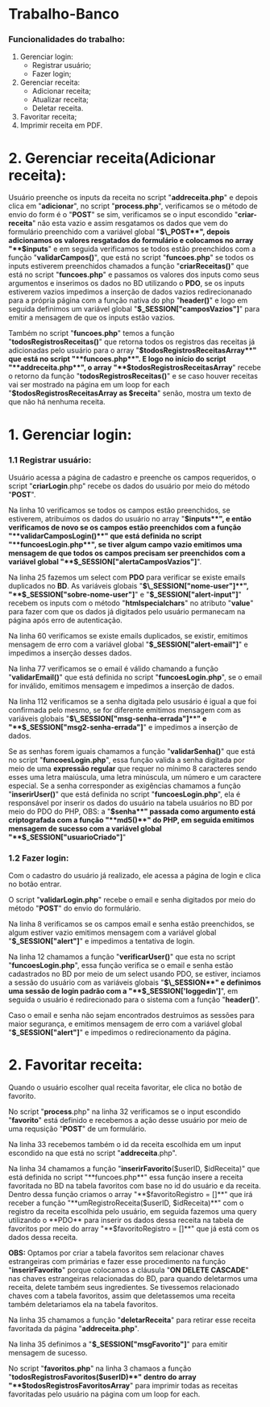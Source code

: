 # Trabalho-Banco

### Funcionalidades do trabalho:

1. Gerenciar login:
   - Registrar usuário;
   - Fazer login;
1. Gerenciar receita:
   - Adicionar receita;
   - Atualizar receita;
   - Deletar receita.
1. Favoritar receita;
1. Imprimir receita em PDF.

# 2. Gerenciar receita(Adicionar receita):

Usuário preenche os inputs da receita no script "**addreceita.php**" e depois clica em "**adicionar**", no script "**process.php**", verificamos se o método de envio do form é o "**POST**" se sim, verificamos se o input escondido "**criar-receita**" não esta vazio e assim resgatamos os dados que vem do formulário preenchido com a variável global "**$\_POST**", depois adicionamos os valores resgatados do formulário e colocamos no array "**$inputs**" e em seguida verificamos se todos estão preenchidos com a função "**validarCampos()**", que está no script "**funcoes.php**" se todos os inputs estiverem preenchidos chamados a função "**criarReceitas()**" que está no script "**funcoes.php**" e passamos os valores dos inputs como seus argumentos e inserimos os dados no BD utilizando o **PDO**, se os inputs estiverem vazios impedimos a inserção de dados vazios redirecionanado para a própria página com a função nativa do php "**header()**" e logo em seguida definimos um variável global "**$\_SESSION["camposVazios"]**" para emitir a mensagem de que os inputs estão vazios.

Também no script "**funcoes.php**" temos a função "**todosRegistrosReceitas()**" que retorna todos os registros das receitas já adicionadas pelo usuário para o array "**$todosRegistrosReceitasArray**" que está no script "**funcoes.php**". E logo no início do script "**addreceita.php**", o array "**$todosRegistrosReceitasArray**" recebe o retorno da função "**todosRegistrosReceitas()**" e se caso houver receitas vai ser mostrado na página em um loop for each "**$todosRegistrosReceitasArray as $receita**" senão, mostra um texto de que não há nenhuma receita.

# 1. Gerenciar login:

### 1.1 Registrar usuário:

Usuário acessa a página de cadastro e preenche os campos requeridos, o script "**criarLogin**.php" recebe os dados do usuário por meio do método "**POST**".

Na linha 10 verificamos se todos os campos estão preenchidos, se estiverem, atribuimos os dados do usuário no array "**$inputs**", e então verificamos de novo se os campos estão preenchidos com a função "**validarCamposLogin()**" que está definida no script "**funcoesLogin.php**", se tiver algum campo vazio emitimos uma mensagem de que todos os campos precisam ser preenchidos com a variável global "**$\_SESSION["alertaCamposVazios"]**".

Na linha 25 fazemos um select com **PDO** para verificar se existe emails duplicados no **BD**. As variáveis globais "**$\_SESSION["nome-user"]**", "**$\_SESSION["sobre-nome-user"]**" e "**$\_SESSION["alert-input"]**" recebem os inputs com o método "**htmlspecialchars**" no atributo "**value**" para fazer com que os dados já digitados pelo usuário permanecam na página após erro de autenticação.

Na linha 60 verificamos se existe emails duplicados, se existir, emitimos mensagem de erro com a variável global "**$\_SESSION["alert-email"]**" e impedimos a inserção desses dados.

Na linha 77 verificamos se o email é válido chamando a função "**validarEmail()**" que está definida no script "**funcoesLogin.php**", se o email for inválido, emitimos mensagem e impedimos a inserção de dados.

Na linha 112 verificamos se a senha digitada pelo ususário é igual a que foi confirmada pelo mesmo, se for diferente emitimos mensagem com as variáveis globais "**$\_SESSION["msg-senha-errada"]**" e "**$\_SESSION["msg2-senha-errada"]**" e impedimos a inserção de dados.

Se as senhas forem iguais chamamos a função "**validarSenha()**" que está no script "**funcoesLogin.php**", essa função valida a senha digitada por meio de uma **expressão regular** que requer no mínimo 8 caracteres sendo esses uma letra maiúscula, uma letra minúscula, um número e um caractere especial. Se a senha corresponder as exigências chamamos a função "**inserirUser()**" que está definida no script "**funcoesLogin.php**", ela é responsável por inserir os dados do usuário na tabela usuários no BD por meio do PDO do PHP, OBS: a "**$senha**" passada como argumento está criptografada com a função "**md5()**" do PHP, em seguida emitimos mensagem de sucesso com a variável global "**$\_SESSION["usuarioCriado"]**"

### 1.2 Fazer login:

Com o cadastro do usuário já realizado, ele acessa a página de login e clica no botão entrar.

O script "**validarLogin.php**" recebe o email e senha digitados por meio do método "**POST**" do envio do formulário.

Na linha 8 verificamos se os campos email e senha estão preenchidos, se algum estiver vazio emitimos mensagem com a variável global "**$\_SESSION["alert"]**" e impedimos a tentativa de login.

Na linha 12 chamamos a função "**verificarUser()**" que esta no script "**funcoesLogin.php**", essa função verifica se o email e senha estão cadastrados no BD por meio de um select usando PDO, se estiver, inciamos a sessão do usuário com as variáveis globais "**$\_SESSION**" e definimos uma sessão de login padrão com a "**$\_SESSION['loggedin']**", em seguida o usuário é redirecionado para o sistema com a função "**header()**".

Caso o email e senha não sejam encontrados destruimos as sessões para maior segurança, e emitimos mensagem de erro com a variável global "**$\_SESSION["alert"]**" e impedimos o redirecionamento da página.

# 2. Favoritar receita:

Quando o usuário escolher qual receita favoritar, ele clica no botão de favorito.

No script "**process**.php" na linha 32 verificamos se o input escondido "**favorito**" está definido e recebemos a ação desse usuário por meio de uma requsição "**POST**" de um formulário.

Na linha 33 recebemos também o id da receita escolhida em um input escondido na que está no script "**addreceita**.php".

Na linha 34 chamamos a função "**inserirFavorito**($userID, $idReceita)" que está definida no script "**funcoes.php**" essa função insere a receita favoritada no BD na tabela favoritos com base no id do usuário e da receita. 
Dentro dessa função criamos o array "**$favoritoRegistro = []**" que irá receber a função "**umRegistroReceita($userID, $idReceita)**" com o registro da receita escolhida pelo usuário, em seguida fazemos uma query utilizando o **PDO** para inserir os dados dessa receita na tabela de favoritos por meio do array "**$favoritoRegistro = []\*\*" que já está com os dados dessa receita.

**OBS:** Optamos por criar a tabela favoritos sem relacionar chaves estrangeiras com primárias e fazer esse procedimento na função "**inserirFavorito**" porque colocamos a cláusula "**ON DELETE CASCADE**" nas chaves estrangeiras relacionadas do BD, para quando deletarmos uma receita, delete também seus ingredientes. Se tivessemos relacionado chaves com a tabela favoritos, assim que deletassemos uma receita também deletariamos ela na tabela favoritos.

Na linha 35 chamamos a função "**deletarReceita**" para retirar esse receita favoritada da página "**addreceita.php**".

Na linha 35 definimos a "**$\_SESSION["msgFavorito"]**" para emitir mensagem de sucesso.

No script "**favoritos.php**" na linha 3 chamaos a função "**todosRegistrosFavoritos($userID)**" dentro do array "**$todosRegistrosFavoritosArray**" para imprimir todas as receitas favoritadas pelo usuário na página com um loop for each.
